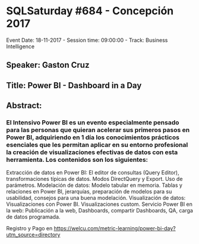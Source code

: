 # SQLSaturday #684 - Concepción 2017
Event Date: 18-11-2017 - Session time: 09:00:00 - Track: Business Intelligence
## Speaker: Gaston Cruz
## Title: Power BI - Dashboard in a Day
## Abstract:
### El Intensivo Power BI es un evento especialmente pensado para las personas que quieran acelerar sus primeros pasos en Power BI, adquiriendo en 1 día los conocimientos prácticos esenciales que les permitan aplicar en su entorno profesional la creación de visualizaciones efectivas de datos con esta herramienta. Los contenidos son los siguientes:

Extracción de datos en Power BI: El editor de consultas (Query Editor), transformaciones típicas de datos. Modos DirectQuery y Export. Uso de parámetros.
Modelación de datos: Modelo tabular en memoria. Tablas y relaciones en Power BI, jerarquías, preparación de modelos para su usabilidad, consejos para una buena modelación.
 Visualización de datos: Visualizaciones con Power BI. Visualizaciones custom.
Servicio Power BI en la web: Publicación a la web, Dashboards, compartir Dashboards, QA, carga de datos programada.

Registro y Pago en https://welcu.com/metric-learning/power-bi-day?utm_source=directory
